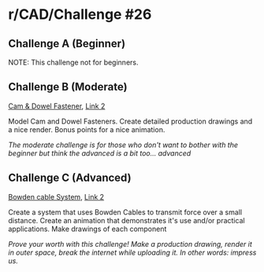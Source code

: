 # r/CAD/Challenge #26

## Challenge A (Beginner)

NOTE: This challenge not for beginners.

## Challenge B (Moderate)

[Cam & Dowel Fastener](https://www.youtube.com/watch?v=6bvTA_NPDUU), [Link 2](https://youtu.be/3d-0du42_I4?t=10s)

Model Cam and Dowel Fasteners. Create detailed production drawings and a nice render. Bonus points for a nice animation.

*The moderate challenge is for those who don't want to bother with the beginner but think the advanced is a bit too... advanced*

## Challenge C (Advanced)

[Bowden cable System](https://www.youtube.com/watch?v=HhzvytVW1kk), [Link 2](https://www.youtube.com/watch?v=wWdTjjE4usA)

Create a system that uses Bowden Cables to transmit force over a small distance. Create an animation that demonstrates it's use and/or practical applications. Make drawings of each component

*Prove your worth with this challenge! Make a production drawing, render it in outer space, break the internet while uploading it. In other words: impress us.*